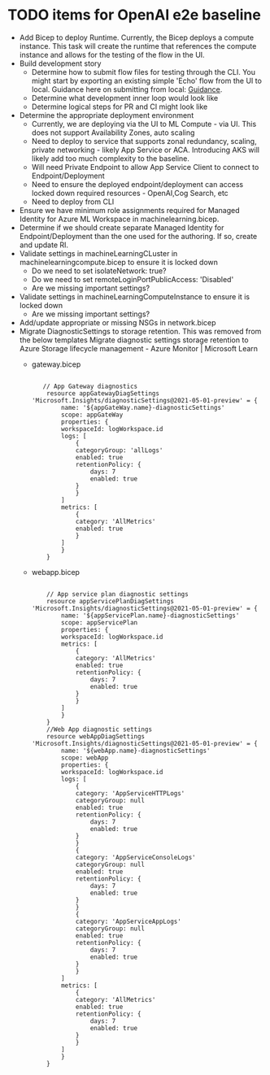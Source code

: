 # TODO items for OpenAI e2e baseline

- Add Bicep to deploy Runtime. Currently, the Bicep deploys a compute instance. This task will create the runtime that references the compute instance and allows for the testing of the flow in the UI.
- Build development story
  - Determine how to submit flow files for testing through the CLI. You might start by exporting an existing simple 'Echo' flow from the UI to local. Guidance here on submitting from local: [Guidance](https://learn.microsoft.com/en-us/azure/machine-learning/prompt-flow/how-to-integrate-with-llm-app-devops?view=azureml-api-2&tabs=cli#submitting-runs-to-the-cloud-from-local-repository).
  - Determine what development inner loop would look like
  - Determine logical steps for PR and CI might look like
- Determine the appropriate deployment environment
  - Currently, we are deploying via the UI to ML Compute - via UI. This does not support Availability Zones, auto scaling
  - Need to deploy to service that supports zonal redundancy, scaling, private networking - likely App Service or ACA. Introducing AKS will likely add too much complexity to the baseline.
  - Will need Private Endpoint to allow App Service Client to connect to Endpoint/Deployment
  - Need to ensure the deployed endpoint/deployment can access locked down required resources - OpenAI,Cog Search, etc
  - Need to deploy from CLI
- Ensure we have minimum role assignments required for Managed Identity for Azure ML Workspace in machinelearning.bicep. 
- Determine if we should create separate Managed Identity for Endpoint/Deployment than the one used for the authoring. If so, create and update RI.
- Validate settings in machineLearningCLuster in machinelearningcompute.bicep to ensure it is locked down
  - Do we need to set isolateNetwork: true?
  - Do we need to set remoteLoginPortPublicAccess: 'Disabled'
  - Are we missing important settings?
- Validate settings in machineLearningComputeInstance to ensure it is locked down
  - Are we missing important settings?
- Add/update appropriate or missing NSGs in network.bicep
- Migrate DiagnosticSettings to storage retention. This was removed from the below templates Migrate diagnostic settings storage retention to Azure Storage lifecycle management - Azure Monitor | Microsoft Learn
  - gateway.bicep

    ```Bicep

       // App Gateway diagnostics
        resource appGatewayDiagSettings 'Microsoft.Insights/diagnosticSettings@2021-05-01-preview' = {
            name: '${appGateWay.name}-diagnosticSettings'
            scope: appGateWay
            properties: {
            workspaceId: logWorkspace.id
            logs: [
                {
                categoryGroup: 'allLogs'
                enabled: true
                retentionPolicy: {
                    days: 7
                    enabled: true
                }
                }
            ]
            metrics: [
                {
                category: 'AllMetrics'
                enabled: true
                }
            ]
            }
        }

    ```

  - webapp.bicep

    ```Bicep

        // App service plan diagnostic settings
        resource appServicePlanDiagSettings 'Microsoft.Insights/diagnosticSettings@2021-05-01-preview' = {
            name: '${appServicePlan.name}-diagnosticSettings'
            scope: appServicePlan
            properties: {
            workspaceId: logWorkspace.id
            metrics: [
                {
                category: 'AllMetrics'
                enabled: true
                retentionPolicy: {
                    days: 7
                    enabled: true
                }
                }
            ]
            }
        }
        //Web App diagnostic settings
        resource webAppDiagSettings 'Microsoft.Insights/diagnosticSettings@2021-05-01-preview' = {
            name: '${webApp.name}-diagnosticSettings'
            scope: webApp
            properties: {
            workspaceId: logWorkspace.id
            logs: [
                {
                category: 'AppServiceHTTPLogs'
                categoryGroup: null
                enabled: true
                retentionPolicy: {
                    days: 7
                    enabled: true
                }
                }
                {
                category: 'AppServiceConsoleLogs'
                categoryGroup: null
                enabled: true
                retentionPolicy: {
                    days: 7
                    enabled: true
                }
                }
                {
                category: 'AppServiceAppLogs'
                categoryGroup: null
                enabled: true
                retentionPolicy: {
                    days: 7
                    enabled: true
                }
                }
            ]
            metrics: [
                {
                category: 'AllMetrics'
                enabled: true
                retentionPolicy: {
                    days: 7
                    enabled: true
                }
                }
            ]
            }
        }
    
    ```